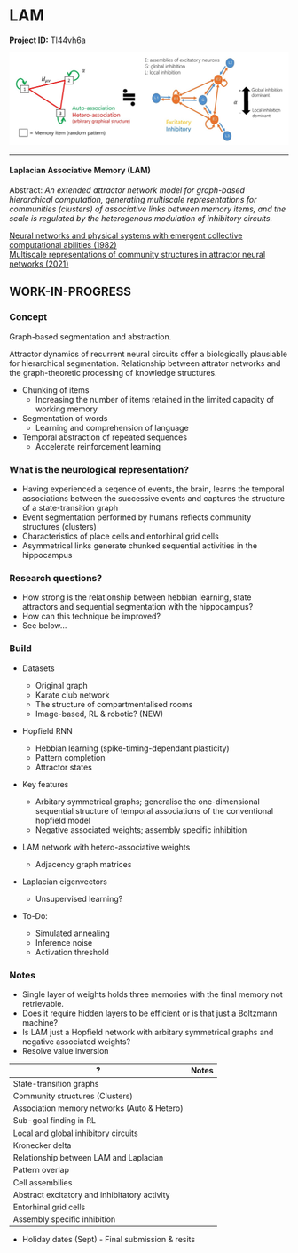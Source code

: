 # LAM

**Project ID:**  Tl44vh6a

<p align="center">
  <img src="https://github.com/epochlab/LAM/blob/main/sample.png">
</p>

--------------------------------------------------------------------

#### Laplacian Associative Memory (LAM)
Abstract: *An extended attractor network model for graph-based hierarchical computation, generating multiscale representations for communities (clusters) of associative links between memory items, and the scale is regulated by the heterogenous modulation of inhibitory circuits.*

[Neural networks and physical systems with emergent collective computational abilities (1982)](https://www.researchgate.net/publication/16246447_Neural_Networks_and_Physical_Systems_with_Emergent_Collective_Computational_Abilities)<br>
[Multiscale representations of community structures in attractor neural networks (2021)](https://www.ncbi.nlm.nih.gov/pmc/articles/PMC8412329/pdf/pcbi.1009296.pdf)

## WORK-IN-PROGRESS

### Concept
Graph-based segmentation and abstraction.

Attractor dynamics of recurrent neural circuits offer a biologically plausiable for hierarchical segmentation.
Relationship between attrator networks and the graph-theoretic processing of knowledge structures.

- Chunking of items
    - Increasing the number of items retained in the limited capacity of working memory
- Segmentation of words
    - Learning and comprehension of language
- Temporal abstraction of repeated sequences
    - Accelerate reinforcement learning

### What is the neurological representation?
- Having experienced a seqence of events, the brain, learns the temporal associations between the successive events and captures the structure of a state-transition graph
- Event segmentation performed by humans reflects community structures (clusters)
- Characteristics of place cells and entorhinal grid cells
- Asymmetrical links generate chunked sequential activities in the hippocampus

### Research questions?
- How strong is the relationship between hebbian learning, state attractors and sequential segmentation with the hippocampus?
- How can this technique be improved?
- See below...

### Build
- Datasets
    - Original graph
    - Karate club network
    - The structure of compartmentalised rooms
    - Image-based, RL & robotic? (NEW)
- Hopfield RNN
    - Hebbian learning (spike-timing-dependant plasticity)
    - Pattern completion
    - Attractor states
- Key features
    - Arbitary symmetrical graphs; generalise the one-dimensional sequential structure of temporal associations of the conventional hopfield model
    - Negative associated weights; assembly specific inhibition
- LAM network with hetero-associative weights
    - Adjacency graph matrices 
- Laplacian eigenvectors 
    - Unsupervised learning?

- To-Do:
    - Simulated annealing
    - Inference noise
    - Activation threshold

### Notes
- Single layer of weights holds three memories with the final memory not retrievable.
- Does it require hidden layers to be efficient or is that just a Boltzmann machine?
- Is LAM just a Hopfield network with arbitary symmetrical graphs and negative associated weights?
- Resolve value inversion

? | Notes
------- | -------
State-transition graphs |
Community structures (Clusters) |
Association memory networks (Auto & Hetero) |
Sub-goal finding in RL |
Local and global inhibitory circuits |
Kronecker delta |
Relationship between LAM and Laplacian |
Pattern overlap |
Cell assembilies |
Abstract excitatory and inhibitatory activity |
Entorhinal grid cells |
Assembly specific inhibition |

- Holiday dates (Sept) - Final submission & resits